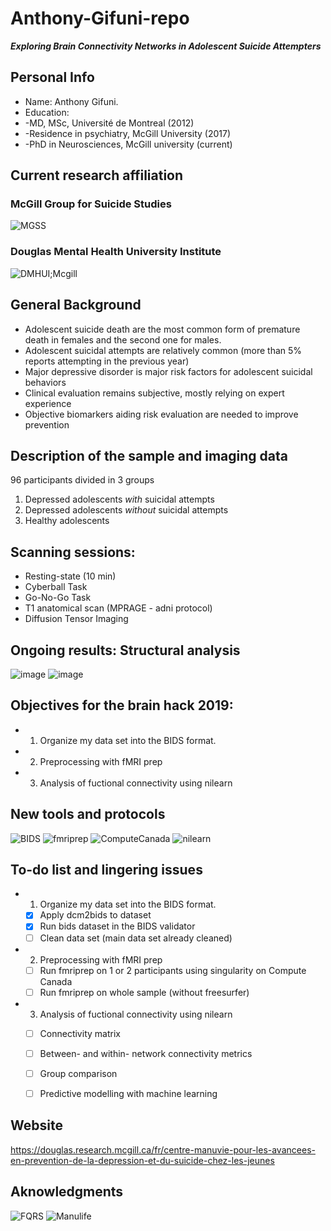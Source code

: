 # Anthony-Gifuni-repo
__*Exploring Brain Connectivity Networks in Adolescent Suicide Attempters*__

## Personal Info

* Name: Anthony Gifuni. 
* Education:
* -MD, MSc, Université de Montreal (2012) 
* -Residence in psychiatry, McGill University (2017)
* -PhD in Neurosciences, McGill university (current)

## Current research affiliation

### McGill Group for Suicide Studies
![MGSS](https://mgss.ca/images/mgss-logo.jpg)

### Douglas Mental Health University Institute
![DMHUI;Mcgill](http://publications.mcgill.ca/medenews/files/2013/10/Douglas-McGill.jpg)

## General Background

* Adolescent suicide death are the most common form of premature death in females and the second one for males.
* Adolescent suicidal attempts are relatively common (more than 5% reports attempting in the previous year)
* Major depressive disorder is major risk factors for adolescent suicidal behaviors
* Clinical evaluation remains subjective, mostly relying on expert experience
* Objective biomarkers aiding risk evaluation are needed to improve prevention

## Description of the sample and imaging data
96 participants divided in 3 groups
1) Depressed adolescents *with* suicidal attempts
2) Depressed adolescents *without* suicidal attempts
3) Healthy adolescents

## Scanning sessions:
* Resting-state (10 min)
* Cyberball Task
* Go-No-Go Task
* T1 anatomical scan (MPRAGE - adni protocol)
* Diffusion Tensor Imaging

## Ongoing results: Structural analysis
![image](https://lh3.googleusercontent.com/z00qKZ209XwpBCIYBqECLENDowFuhK7O5MxdwdMOys6Gb8HxoyH2lB1P0_V_kfXitYYv0ry3ioPl1HjhB_xrC1b-PElSk_A39DS-oUo_NKURcOgpnRi6-dVLS0Z1Ln9sG6TMTaREfg)
![image](https://lh3.googleusercontent.com/z00qKZ209XwpBCIYBqECLENDowFuhK7O5MxdwdMOys6Gb8HxoyH2lB1P0_V_kfXitYYv0ry3ioPl1HjhB_xrC1b-PElSk_A39DS-oUo_NKURcOgpnRi6-dVLS0Z1Ln9sG6TMTaREfg)


## Objectives for the brain hack 2019:

- 1) Organize my data set into the BIDS format. 
- 2) Preprocessing with fMRI prep
- 3) Analysis of fuctional connectivity using nilearn

## New tools and protocols

![BIDS](https://upload.wikimedia.org/wikipedia/commons/d/de/BIDS_Logo.png)
![fmriprep](https://media.springernature.com/full/springer-static/image/art%3A10.1038%2Fs41592-018-0235-4/MediaObjects/41592_2018_235_Fig1_HTML.png)
![ComputeCanada](https://www.computecanada.ca/wp-content/uploads/2015/04/BILINGUAL-CC-WEB-LOGO.png)
![nilearn](https://nilearn.github.io/_static/nilearn-logo.png)


## To-do list and lingering issues 

- 1) Organize my data set into the BIDS format. 
  - [x] Apply dcm2bids to dataset
  - [x] Run bids dataset in the BIDS validator
  - [ ] Clean data set (main data set already cleaned)
- 2) Preprocessing with fMRI prep
  - [ ] Run fmriprep on 1 or 2 participants using singularity on Compute Canada
  - [ ] Run fmriprep on whole sample (without freesurfer)
- 3) Analysis of fuctional connectivity using nilearn
  - [ ] Connectivity matrix 
  - [ ] Between- and within- network connectivity metrics
  - [ ] Group comparison
  - [ ] Predictive modelling with machine learning


## Website

https://douglas.research.mcgill.ca/fr/centre-manuvie-pour-les-avancees-en-prevention-de-la-depression-et-du-suicide-chez-les-jeunes



## Aknowledgments

![FQRS](https://conference.ccra-acrc.ca/wp-content/uploads/2016/11/img-supporter-logo-frqs.png)
![Manulife](https://upload.wikimedia.org/wikipedia/en/thumb/1/11/Manulife_logo_%282018%29.svg/1280px-Manulife_logo_%282018%29.svg.png)
